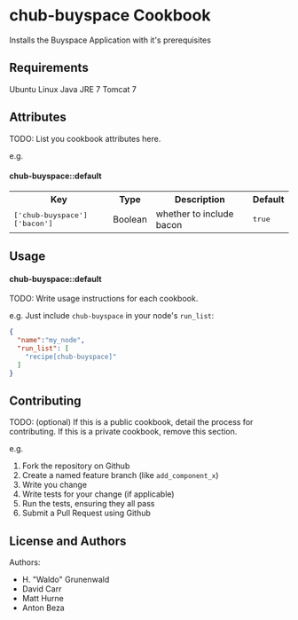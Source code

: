 chub-buyspace Cookbook
======================
Installs the Buyspace Application with it's prerequisites


Requirements
------------
Ubuntu Linux
Java JRE 7
Tomcat 7


Attributes
----------
TODO: List you cookbook attributes here.

e.g.
#### chub-buyspace::default
<table>
  <tr>
    <th>Key</th>
    <th>Type</th>
    <th>Description</th>
    <th>Default</th>
  </tr>
  <tr>
    <td><tt>['chub-buyspace']['bacon']</tt></td>
    <td>Boolean</td>
    <td>whether to include bacon</td>
    <td><tt>true</tt></td>
  </tr>
</table>

Usage
-----
#### chub-buyspace::default
TODO: Write usage instructions for each cookbook.

e.g.
Just include `chub-buyspace` in your node's `run_list`:

```json
{
  "name":"my_node",
  "run_list": [
    "recipe[chub-buyspace]"
  ]
}
```

Contributing
------------
TODO: (optional) If this is a public cookbook, detail the process for contributing. If this is a private cookbook, remove this section.

e.g.
1. Fork the repository on Github
2. Create a named feature branch (like `add_component_x`)
3. Write you change
4. Write tests for your change (if applicable)
5. Run the tests, ensuring they all pass
6. Submit a Pull Request using Github

License and Authors
-------------------
Authors: 

- H. "Waldo" Grunenwald
- David Carr
- Matt Hurne
- Anton Beza